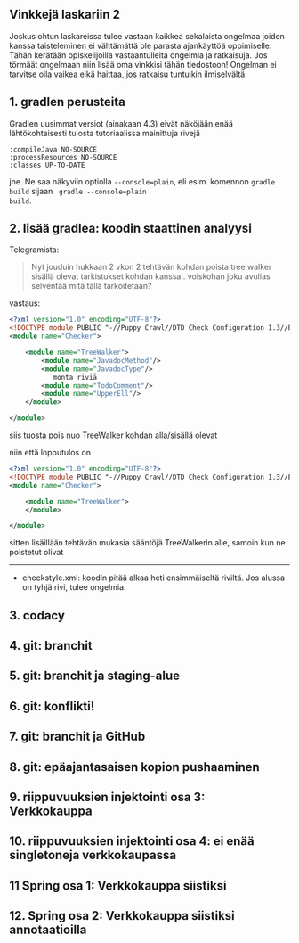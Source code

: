 ## Vinkkejä laskariin 2

Joskus ohtun laskareissa tulee vastaan kaikkea sekalaista ongelmaa joiden kanssa taisteleminen ei välttämättä ole parasta ajankäyttöä oppimiselle. Tähän kerätään opiskelijoilla vastaantulleita ongelmia ja ratkaisuja. Jos törmäät ongelmaan niin lisää oma vinkkisi tähän tiedostoon! Ongelman ei tarvitse olla vaikea eikä haittaa, jos ratkaisu tuntuikin ilmiselvältä. 

## 1. gradlen perusteita

Gradlen uusimmat versiot (ainakaan 4.3) eivät näköjään enää lähtökohtaisesti tulosta tutoriaalissa mainittuja rivejä
```
:compileJava NO-SOURCE
:processResources NO-SOURCE
:classes UP-TO-DATE
```

jne. 
Ne saa näkyviin optiolla <code>--console=plain</code>, eli esim. komennon <code>gradle build</code> sijaan <code> gradle --console=plain build</code>.

## 2. lisää gradlea: koodin staattinen analyysi

Telegramista:

> Nyt jouduin hukkaan 2 vkon 2 tehtävän kohdan poista tree walker sisällä olevat tarkistukset kohdan kanssa.. voiskohan joku avulias selventää mitä tällä tarkoitetaan?

vastaus:

```xml
<?xml version="1.0" encoding="UTF-8"?>
<!DOCTYPE module PUBLIC "-//Puppy Crawl//DTD Check Configuration 1.3//EN" "http://www.puppycrawl.com/dtds/configuration_1_3.dtd">
<module name="Checker">

    <module name="TreeWalker">
        <module name="JavadocMethod"/>
        <module name="JavadocType"/>
           monta riviä
        <module name="TodoComment"/>
        <module name="UpperEll"/>
    </module>

</module>
```

siis tuosta pois nuo TreeWalker kohdan alla/sisällä olevat

niin että lopputulos on

```xml
<?xml version="1.0" encoding="UTF-8"?>
<!DOCTYPE module PUBLIC "-//Puppy Crawl//DTD Check Configuration 1.3//EN" "http://www.puppycrawl.com/dtds/configuration_1_3.dtd">
<module name="Checker">

    <module name="TreeWalker">
    </module>

</module>
```

sitten lisäillään tehtävän mukasia sääntöjä TreeWalkerin alle, samoin kun ne poistetut olivat

----------
* checkstyle.xml: koodin pitää alkaa heti ensimmäiseltä riviltä. Jos alussa on tyhjä rivi, tulee ongelmia.

## 3. codacy

## 4. git: branchit

## 5. git: branchit ja staging-alue

## 6. git: konflikti!

## 7. git: branchit ja GitHub

## 8. git: epäajantasaisen kopion pushaaminen

## 9. riippuvuuksien injektointi osa 3: Verkkokauppa

## 10. riippuvuuksien injektointi osa 4: ei enää singletoneja verkkokaupassa

## 11 Spring osa 1: Verkkokauppa siistiksi

## 12. Spring osa 2: Verkkokauppa siistiksi annotaatioilla
